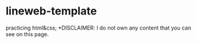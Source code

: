 # lineweb-template
practicing html&css; *DISCLAIMER: I do not own any content that you can see on this page.
